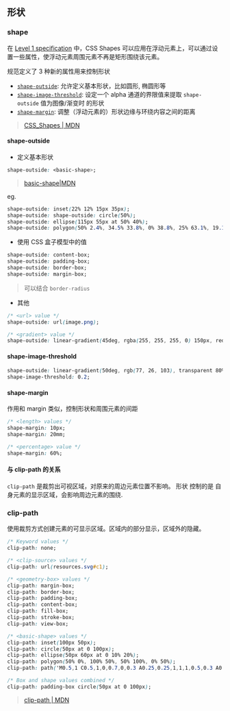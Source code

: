 ## 形状

### shape

在 [Level 1 specification](https://drafts.csswg.org/css-shapes/) 中，CSS Shapes 可以应用在浮动元素上，可以通过设置一些属性，使浮动元素周围元素不再是矩形围绕该元素。

规范定义了 3 种新的属性用来控制形状

- [`shape-outside`](https://developer.mozilla.org/zh-CN/docs/Web/CSS/shape-outside): 允许定义基本形状，比如圆形, 椭圆形等
- [`shape-image-threshold`](https://developer.mozilla.org/zh-CN/docs/Web/CSS/shape-image-threshold): 设定一个 alpha 通道的界限值来提取 `shape-outside` 值为图像/渐变时 的形状
- [`shape-margin`](https://developer.mozilla.org/zh-CN/docs/Web/CSS/shape-margin): 调整（浮动元素的）形状边缘与环绕内容之间的距离

> [CSS_Shapes | MDN](https://developer.mozilla.org/en-US/docs/Web/CSS/CSS_Shapes)

#### shape-outside

- 定义基本形状

```css
shape-outside: <basic-shape>;
```

> [basic-shape|MDN](https://developer.mozilla.org/zh-CN/docs/Web/CSS/basic-shape)

eg.

```css
shape-outside: inset(22% 12% 15px 35px);
shape-outside: shape-outside: circle(50%);
shape-outside: ellipse(115px 55px at 50% 40%);
shape-outside: polygon(50% 2.4%, 34.5% 33.8%, 0% 38.8%, 25% 63.1%, 19.1% 97.6%, 50% 81.3%, 80.9% 97.6%, 75% 63.1%, 100% 38.8%, 65.5% 33.8%);
```

- 使用 CSS 盒子模型中的值

```css
shape-outside: content-box;
shape-outside: padding-box;
shape-outside: border-box;
shape-outside: margin-box;
```

> 可以结合 `border-radius`

- 其他

```css
/* <url> value */
shape-outside: url(image.png);

/* <gradient> value */
shape-outside: linear-gradient(45deg, rgba(255, 255, 255, 0) 150px, red 150px);
```

#### shape-image-threshold

```css
shape-outside: linear-gradient(50deg, rgb(77, 26, 103), transparent 80%, transparent);
shape-image-threshold: 0.2;
```

#### shape-margin

作用和 margin 类似，控制形状和周围元素的间距

```css
/* <length> values */
shape-margin: 10px;
shape-margin: 20mm;

/* <percentage> value */
shape-margin: 60%;
```

#### 与 clip-path 的关系

`clip-path` 是裁剪出可视区域，对原来的周边元素位置不影响。
形状 控制的是 自身元素的显示区域，会影响周边元素的围绕.

### clip-path

使用裁剪方式创建元素的可显示区域。区域内的部分显示，区域外的隐藏。

```css
/* Keyword values */
clip-path: none;

/* <clip-source> values */
clip-path: url(resources.svg#c1);

/* <geometry-box> values */
clip-path: margin-box;
clip-path: border-box;
clip-path: padding-box;
clip-path: content-box;
clip-path: fill-box;
clip-path: stroke-box;
clip-path: view-box;

/* <basic-shape> values */
clip-path: inset(100px 50px);
clip-path: circle(50px at 0 100px);
clip-path: ellipse(50px 60px at 0 10% 20%);
clip-path: polygon(50% 0%, 100% 50%, 50% 100%, 0% 50%);
clip-path: path('M0.5,1 C0.5,1,0,0.7,0,0.3 A0.25,0.25,1,1,1,0.5,0.3 A0.25,0.25,1,1,1,1,0.3 C1,0.7,0.5,1,0.5,1 Z');

/* Box and shape values combined */
clip-path: padding-box circle(50px at 0 100px);
```

> [clip-path | MDN](https://developer.mozilla.org/zh-CN/docs/Web/CSS/clip-path)
